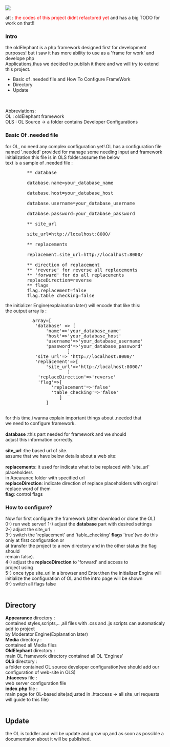 <img src="http://oi63.tinypic.com/aw709.jpg">

att : <span style="color:red">the codes of this project didnt refactored yet</span> and has a big TODO for work on that!!
<br>
<h3>
Intro
</h3>
the oldElephant is a php framework designed first for development purposes!
but i saw it has more ability to use as a 'frame for work' and develope php <br>
Applications,thus we decided to publish it there and we will try to extend this project.<br>
<ul>
  <li>Basic of .needed file and How To Configure FrameWork</li>
  <li>Directory</li>
  <li>Update</li>
</ul>
<br>
<br>
Abbreviations:<br>
OL  : oldElephant framework<br>
OLS : OL Source -> a folder contains Developer Configurations
<h3>
Basic Of .needed file
</h3>
for OL, no need any complex configuration yet!.OL has a configuration file<br>
named '.needed' provided for manage some needing input and framework <br>
initialization.this file is in OLS folder.assume the below <br>
text is a sample of .needed file : <br>
<pre>
        ** database<br>
        database.name=your_database_name<br>
        database.host=your_database_host<br>
        database.username=your_database_username<br>
        database.password=your_database_password<br>
        ** site_url<br>
        site_url=http://localhost:8000/<br>
        ** replacements<br>
        replacement.site_url=http://localhost:8000/<br>
        ** direction of replacement
        ** 'reverse' for reverse all replacements
        ** 'forward' for do all replacements
        replaceDirection=reverse
        ** flags
        flag.replacement=false
        flag.table_checking=false
</pre>
the initializer Engine(explaination later) will encode that like this:<br>
the output array is :<br>
<pre>
          array=[
           'database' => [
               'name'=>'your_database_name'
               'host'=>'your_database_host'
               'username'=>'your_database_username'
               'password'=>'your_database_password'
                       ]
           'site_url'=> 'http://localhost:8000/'
           'replacement'=>[
               'site_url'=>'http://localhost:8000/'
                       ]
            'replaceDirection'=>'reverse'
            'flag'=>[
                 'replacement'=>'false'
                 'table_checking'=>'false'
                    ]
               ]
</pre><br>
for this time,i wanna explain important things about .needed that <br>
we need to configure framework.<br>
<br>
<strong>database</strong> :this part needed for framework and we should <br>
adjust this information correctly.<br>
<br>
<strong>site_url</strong> :the based url of site.<br>
assume that we have below details about a web site:<br>
<br>
<strong>replacement</strong>s: it used for indicate what to be replaced with 'site_url' placeholders<br>
in Apearance folder with specified url<br>
<strong>replaceDirection</strong>: indicate direction of replace placeholders with orginal<br>
replace word of them<br>
<strong>flag</strong>: control flags<br>
<h3>How to configure?</h3>
Now for first configure the framework (after download or clone the OL)<br>
0-) run web server!
1-) adjust the <strong>database</strong> part with desired settings<br>
2-) adjust the site_url<br>
3-) switch the 'replacement' and 'table_checking' <strong>flag</strong>s 'true'(we do this only at first configuration or <br>
at transfer the project to a new directory and in the other status the flag should<br>
remain false).<br>
4-) adjust the <strong>replaceDirection</strong> to 'forward' and access to <br>
project using 
<br>
5-) once type site_url in a browser and Enter.then the initializer Engine will<br>
initialize the configuration of OL and the intro page will be shown<br>
6-) switch all flags false<br>
<br>
<h2>Directory</h2>
<strong>Appearance</strong> directory : <br>
contained styles,scripts,.. ,all files with .css and .js scripts can automaticaly add to project<br>
by Moderator Engine(Explanation later)<br>
<strong>Media</strong> directory : <br>
contained all Media files<br>
<strong>OldElephant</strong> directory : <br>
main OL framework directory contained all OL 'Engines'<br>
<strong>OLS</strong> directory : <br>
a folder contained OL source developer configuration(we should add our configuration
of web-site in OLS)<br>
<strong>.htaccess</strong> file : <br>
web server configuration file<br>
<strong>index.php</strong> file : <br>
main page for OL-based site(adjusted in .htaccess -> all site_url requests will guide to this file)<br>
<br>
<h2>Update</h2>
the OL is toddler and will be update and grow up,and as soon as possible a <br>
documentaion about it will be published.

  

